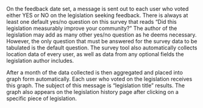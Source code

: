 On the feedback date set, a message is sent out to each user who voted either YES or NO on the legislation seeking feedback. There is always at least one default yes/no question on this survey that reads “Did this legislation measurably improve your community?” The author of the legislation may add as many other yes/no question as he deems necessary. However, the only question that must be answered for the survey data to be tabulated is the default question. The survey tool also automatically collects location data of every user, as well as data from any optional fields the legislation author includes.

After a month of the data collected is then aggregated and placed into graph form automatically. Each user who voted on the legislation receives this graph. The subject of this message is “legislation title” results. The graph also appears on the legislation history page after clicking on a specific piece of legislation.
